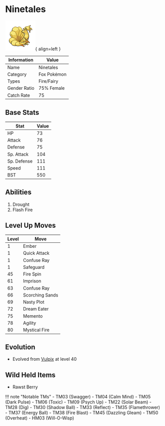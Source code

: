 # Ninetales

![Ninetales](../images/pokemon/38.png){ align=left }

| Information | Value |
|------------|--------|
| Name | Ninetales |
| Category | Fox Pokémon |
| Types | Fire/Fairy |
| Gender Ratio | 75% Female |
| Catch Rate | 75 |

## Base Stats

| Stat | Value |
|------|-------|
| HP | 73 |
| Attack | 76 |
| Defense | 75 |
| Sp. Attack | 104 |
| Sp. Defense | 111 |
| Speed | 111 |
| BST | 550 |

## Abilities
1. Drought
2. Flash Fire

## Level Up Moves
| Level | Move |
|-------|------|
| 1 | Ember |
| 1 | Quick Attack |
| 1 | Confuse Ray |
| 1 | Safeguard |
| 45 | Fire Spin |
| 61 | Imprison |
| 63 | Confuse Ray |
| 66 | Scorching Sands |
| 69 | Nasty Plot |
| 72 | Dream Eater |
| 75 | Memento |
| 78 | Agility |
| 80 | Mystical Fire |

## Evolution
- Evolved from [Vulpix](037-vulpix.md) at level 40

## Wild Held Items
- Rawst Berry

!!! note "Notable TMs"
    - TM03 (Swagger)
    - TM04 (Calm Mind)
    - TM05 (Dark Pulse)
    - TM06 (Toxic)
    - TM09 (Psych Up)
    - TM22 (Solar Beam)
    - TM28 (Dig)
    - TM30 (Shadow Ball)
    - TM33 (Reflect)
    - TM35 (Flamethrower)
    - TM37 (Energy Ball)
    - TM38 (Fire Blast)
    - TM45 (Dazzling Gleam)
    - TM50 (Overheat)
    - HM03 (Will-O-Wisp)
